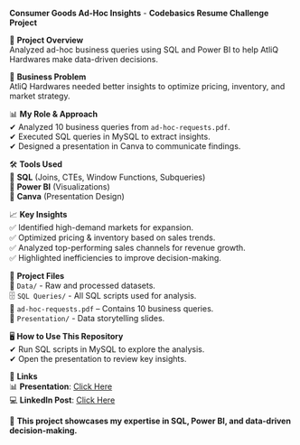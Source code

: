 **Consumer Goods Ad-Hoc Insights** - **Codebasics Resume Challenge Project**  

📌 **Project Overview**  
Analyzed ad-hoc business queries using SQL and Power BI to help AtliQ Hardwares make data-driven decisions.  

🎯 **Business Problem**  
AtliQ Hardwares needed better insights to optimize pricing, inventory, and market strategy.  

📊 **My Role & Approach**  
✔ Analyzed 10 business queries from `ad-hoc-requests.pdf`.  
✔ Executed SQL queries in MySQL to extract insights.  
✔ Designed a presentation in Canva to communicate findings.  

🛠 **Tools Used**  
🔹 **SQL** (Joins, CTEs, Window Functions, Subqueries)  
🔹 **Power BI** (Visualizations)  
🔹 **Canva** (Presentation Design)  

📈 **Key Insights**  
✅ Identified high-demand markets for expansion.  
✅ Optimized pricing & inventory based on sales trends.  
✅ Analyzed top-performing sales channels for revenue growth.  
✅ Highlighted inefficiencies to improve decision-making.  

📂 **Project Files**  
📁 `Data/` - Raw and processed datasets.  
🗄 `SQL Queries/` - All SQL scripts used for analysis.  
📜 `ad-hoc-requests.pdf` – Contains 10 business queries.  
📑 `Presentation/` - Data storytelling slides.  

🖥️ **How to Use This Repository**  
✔ Run SQL scripts in MySQL to explore the analysis.  
✔ Open the presentation to review key insights.  

🔗 **Links**  
📊 **Presentation**: [Click Here](https://lnkd.in/dEHDbUCR)  
💻 **LinkedIn Post**: [Click Here](https://www.linkedin.com/feed/update/urn:li:activity:7298373968531488768/)  

📢 **This project showcases my expertise in SQL, Power BI, and data-driven decision-making.**  
